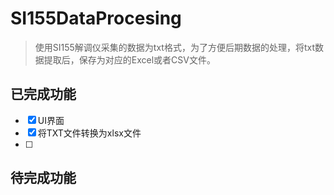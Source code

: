 # SI155DataProcesing
> 使用SI155解调仪采集的数据为txt格式，为了方便后期数据的处理，将txt数据提取后，保存为对应的Excel或者CSV文件。

## 已完成功能

- [x] UI界面
- [x] 将TXT文件转换为xlsx文件
- [ ] 

## 待完成功能